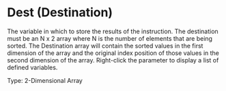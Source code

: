 # Dest (Destination)

The variable in which to store the results of the instruction. The destination must be an N x 2 array where N is the number of elements that are being sorted. The Destination array will contain the sorted values in the first dimension of the array and the original index position of those values in the second dimension of the array. Right-click the parameter to display a list of defined variables.

Type: 2-Dimensional Array
